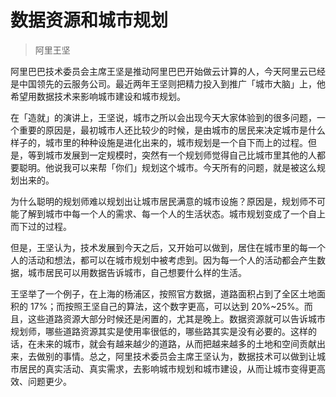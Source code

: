 # 数据资源和城市规划

> 阿里王坚

阿里巴巴技术委员会主席王坚是推动阿里巴巴开始做云计算的人，今天阿里云已经是中国领先的云服务公司。最近两年王坚则把精力投入到推广「城市大脑」上，他希望用数据技术来影响城市建设和城市规划。

在「造就」的演讲上，王坚说，城市之所以会出现今天大家体验到的很多问题，一个重要的原因是，最初城市人还比较少的时候，是由城市的居民来决定城市是什么样子的，城市里的种种设施是进化出来的，城市规划是一个自下而上的过程。但是，等到城市发展到一定规模时，突然有一个规划师觉得自己比城市里其他的人都要聪明。他说我可以来帮「你们」规划这个城市。今天所有的问题，就是被这么规划出来的。

为什么聪明的规划师难以规划出让城市居民满意的城市设施？原因是，规划师不可能了解到城市中每一个人的需求、每一个人的生活状态。城市规划变成了一个自上而下过的过程。

但是，王坚认为，技术发展到今天之后，又开始可以做到，居住在城市里的每一个人的活动和想法，都可以在城市规划中被考虑到。因为每一个人的活动都会产生数据，城市居民可以用数据告诉城市，自己想要什么样的生活。

王坚举了一个例子，在上海的杨浦区，按照官方数据，道路面积占到了全区土地面积的 17%；而按照王坚自己的算法，这个数字更高，可以达到 20%~25%。而且，这些道路资源大部分时候还是闲置的，尤其是晚上。数据资源就可以告诉城市规划师，哪些道路资源其实是使用率很低的，哪些路其实是没有必要的。这样的话，在未来的城市，就会有越来越少的道路，从而把越来越多的土地和空间贡献出来，去做别的事情。总之，阿里技术委员会主席王坚认为，数据技术可以做到让城市居民的真实活动、真实需求，去影响城市规划和城市建设，从而让城市变得更高效、问题更少。